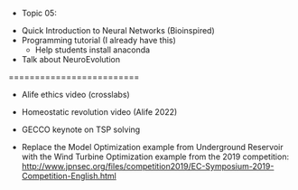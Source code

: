 
- Topic 05:

* Quick Introduction to Neural Networks (Bioinspired)
* Programming tutorial (I already have this)
  * Help students install anaconda
* Talk about NeuroEvolution



=========================
- Alife ethics video (crosslabs)
- Homeostatic revolution video (Alife 2022)
- GECCO keynote on TSP solving

- Replace the Model Optimization example from Underground Reservoir with the Wind Turbine Optimization example from the 2019 competition:
  http://www.jpnsec.org/files/competition2019/EC-Symposium-2019-Competition-English.html
